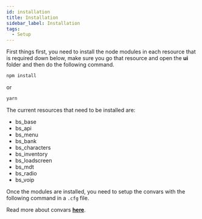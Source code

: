 ```yaml
---
id: installation
title: Installation
sidebar_label: Installation
tags: 
  - Setup
---
```


First things first, you need to install the node modules in each resource that is required down below, make sure you go that resource and open the **ui** folder and then do the following command.

```bash
npm install
```
or
```bash
yarn
```

The current resources that need to be installed are:
 
- bs_base
- bs_api
- bs_menu
- bs_bank
- bs_characters
- bs_inventory
- bs_loadscreen
- bs_mdt
- bs_radio
- bs_voip

Once the modules are installed, you need to setup the convars with the following command in a `.cfg` file.

Read more about convars [**here**](convars).

